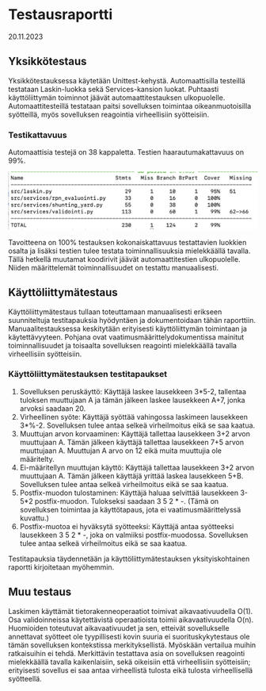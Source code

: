 # Testausraportti
20.11.2023

## Yksikkötestaus

Yksikkötestauksessa käytetään Unittest-kehystä. Automaattisilla testeillä testataan Laskin-luokka sekä Services-kansion luokat. Puhtaasti käyttöliittymän toiminnot jäävät automaattitestauksen ulkopuolelle. Automaattitesteillä testataan paitsi sovelluksen toimintaa oikeanmuotoisilla syötteillä, myös sovelluksen reagointia virheellisiin syötteisiin.

### Testikattavuus

Automaattisia testejä on 38 kappaletta. Testien haarautumakattavuus on 99%.

![Testikattavuus](https://github.com/sari-bee/tieteellinen_laskin/blob/main/dokumentaatio/viikkoraportit/testikattavuus_vko4.jpg)

Tavoitteena on 100% testauksen kokonaiskattavuus testattavien luokkien osalta ja lisäksi testien tulee testata toiminnallisuuksia mielekkäällä tavalla. Tällä hetkellä muutamat koodirivit jäävät automaattitestien ulkopuolelle. Niiden määrittelemät toiminnallisuudet on testattu manuaalisesti.

## Käyttöliittymätestaus

Käyttöliittymätestaus tullaan toteuttamaan manuaalisesti erikseen suunniteltuja testitapauksia hyödyntäen ja dokumentoidaan tähän raporttiin. Manuaalitestauksessa keskitytään erityisesti käyttöliittymän toimintaan ja käytettävyyteen. Pohjana ovat vaatimusmäärittelydokumentissa mainitut toiminnallisuudet ja toisaalta sovelluksen reagointi mielekkäällä tavalla virheellisiin syötteisiin.

### Käyttöliittymätestauksen testitapaukset

1. Sovelluksen peruskäyttö: Käyttäjä laskee lausekkeen 3*5-2, tallentaa tuloksen muuttujaan A ja tämän jälkeen laskee lausekkeen A+7, jonka arvoksi saadaan 20.
2. Virheellinen syöte: Käyttäjä syöttää vahingossa laskimeen lausekkeen 3*%-2. Sovelluksen tulee antaa selkeä virheilmoitus eikä se saa kaatua.
3. Muuttujan arvon korvaaminen: Käyttäjä tallettaa lausekkeen 3+2 arvon muuttujaan A. Tämän jälkeen käyttäjä tallettaa lausekkeen 7+5 arvon muuttujaan A. Muuttujan A arvo on 12 eikä muita muuttujia ole määritelty.
4. Ei-määritellyn muuttujan käyttö: Käyttäjä tallettaa lausekkeen 3+2 arvon muuttujaan A. Tämän jälkeen käyttäjä yrittää laskea lausekkeen 5+B. Sovelluksen tulee antaa selkeä virheilmoitus eikä se saa kaatua.
5. Postfix-muodon tulostaminen: Käyttäjä haluaa selvittää lausekkeen 3-5*2 postfix-muodon. Tulokseksi saadaan 3 5 2 * -. (Tämä on sovelluksen toimintaa ja käyttötapaus, jota ei vaatimusmäärittelyssä kuvattu.)
6. Postfix-muotoa ei hyväksytä syötteeksi: Käyttäjä antaa syötteeksi lausekkeen 3 5 2 * -, joka on valmiiksi postfix-muodossa. Sovelluksen tulee antaa selkeä virheilmoitus eikä se saa kaatua.

Testitapauksia täydennetään ja käyttöliittymätestauksen yksityiskohtainen raportti kirjoitetaan myöhemmin.

## Muu testaus

Laskimen käyttämät tietorakenneoperaatiot toimivat aikavaativuudella O(1). Osa validoinneissa käytettävistä operaatioista toimii aikavaativuudella O(n). Huomioiden toteutuvat aikavaativuudet ja sen, etteivät sovellukselle annettavat syötteet ole tyypillisesti kovin suuria ei suorituskykytestaus ole tämän sovelluksen kontekstissa merkityksellistä. Myöskään vertailua muihin ratkaisuihin ei tehdä. Merkittävin testattava asia on sovelluksen reagointi mielekkäällä tavalla kaikenlaisiin, sekä oikeisiin että virheellisiin syötteisiin; erityisesti sovellus ei saa antaa virheellistä tulosta eikä tulosta virheellisellä syötteellä.